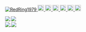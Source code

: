 <p align="left"> 
  <a href="https://github.com/RedRing1979/RedRing1979/">
    <img src="https://komarev.com/ghpvc/?username=RedRing1979" alt="RedRing1979" />
  </a>
  <a href="http://twitter.com/RedRing1979">
    <img height="20" src="https://img.shields.io/twitter/follow/RedRing1979?label=Twitter&logo=twitter&style=flat" />
  </a>
  <a href="https://github.com/RedRing1979">
    <img height="20" src="https://img.shields.io/github/followers/RedRing1979?label=follow&logo=github&style=flat" />
  </a>
  <a href="https://www.reddit.com/user/RedRing1979">
    <img height="20" src="https://img.shields.io/reddit/user-karma/combined/RedRing1979?label=Reddit&logo=reddit&style=flat" />
  </a>
  <a href="https://stackoverflow.com/users/18312637/redring">
    <img height="20" src="https://img.shields.io/stackexchange/stackoverflow/r/18312637?label=StackOverflow&logo=stack-overflow&style=flat" />
  </a>
  <a href="http://qiita.com/RedRing">
    <img height="20" src="https://qiita-badge.apiapi.app/s/RedRing/posts.svg" />
  </a>
  <//qiita.com/RedRing">
    <img height="20" src="https://qiita-badge.apiapi.app/s/RedRing/contributions.svg" />
  </a>
</p>
<a href="https://github.com/anuraghazra/github-readme-stats">
  <img align="left" src="https://github-readme-stats.vercel.app/api?username=RedRing1979&count_private=true&show_icons=true" />
</a>
<a href="https://github.com/anuraghazra/github-readme-stats">
  <img align="left" src="https://github-readme-stats.vercel.app/api/top-langs/?username=RedRing1979" />
</a>
<br clear="left">
<a href="https://github-profile-summary-cards">
  <img align="center" src="https://github-profile-summary-cards.vercel.app/api/cards/profile-details?username=RedRing1979" />
</a>
<a href="https://github-profile-trophy">
  <img align="center" src="https://github-profile-trophy.vercel.app/?username=RedRing1979" />
</a>
